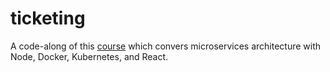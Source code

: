 # ticketing

A code-along of this [course](https://www.udemy.com/course/microservices-with-node-js-and-react/) which convers microservices architecture with Node, Docker, Kubernetes, and React.
